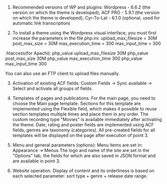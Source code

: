 1. Recommended versions of WP and plugins:
Wordpress - 6.6.2 (the version on which the theme is developed);
ACF PRO - 5.9.1 (the version on which the theme is developed);
Cyr-To-Lat - 6.1.0 (optional, used for automatic link transcription)


2. To install a theme using the Wordpress visual interface, you must first increase the parameters in the file
php.ini:
  upload_max_filesize = 30M
  post_max_size = 30M
  max_execution_time = 300
  max_input_time = 300

.htaccess(for Apachi):
  php_value upload_max_filesize 30M
  php_value post_max_size 30M
  php_value max_execution_time 300
  php_value max_input_time 300

You can also use an FTP client to upload files manually.


3. Activation of existing ACF fields:
Custom Fields -> Sync available -> Select and activate all groups of fields.


4. Templates of pages and publications.
For the main page, you need to choose the Main page template.
Sections for this template are implemented using the Flexible field, which makes it possible to reuse section templates multiple times and place them in any order.
The custom recording type "Movies" is available immediately after activating the theme. Date, rating and poster fields are implemented using ACF fields, genres are taxonomy (categories). 
All pre-created fields for all templates will be displayed on the page after execution of point 3.


5. Menu and general parameters (options):
Menu items are set in: Appearance -> Menus
The logo and name of the site are set in the "Options" tab, the fields for which are also saved in JSON format and are available in point 3.

6. Website operation.
Display of content and its orderliness is based on each selected parameter: sort type + genre + release date range.
